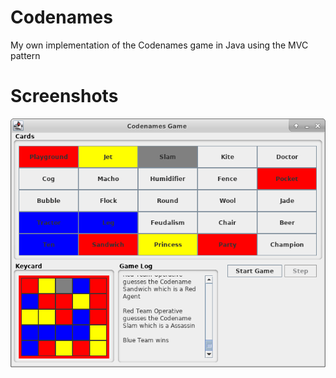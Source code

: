 # Codenames
My own implementation of the Codenames game in Java using the MVC pattern

# Screenshots
![Alt text](/img/example.png?raw=true "Optional Title")
